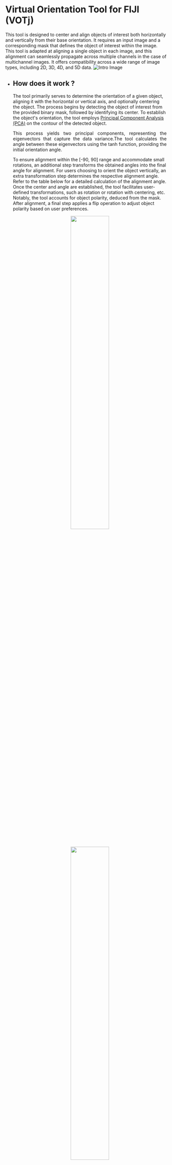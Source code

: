 # Virtual Orientation Tool for FIJI (VOTj)
This tool is designed to center and align objects of interest both horizontally and vertically from their base orientation. It requires an input image and a corresponding mask that defines the object of interest within the image.
This tool is adapted at aligning a single object in each image, and this alignment can seamlessly propagate across multiple channels in the case of multichannel images. 
It offers compatibility across a wide range of image types, including 2D, 3D, 4D, and 5D data.
![Intro Image](https://github.com/sankeert1999/Virtual_orienation_tool_FIJI/blob/main/VOT.png)
- ## How does it work ?
  The tool primarily serves to determine the orientation of a given object, aligning it with the horizontal or vertical axis, and optionally centering the object. The process begins by detecting the object of interest from the provided binary mask, followed by identifying its center. To establish the object's orientation, the tool employs [Principal Component Analysis (PCA)](https://docs.opencv.org/4.5.3/d1/dee/tutorial_introduction_to_pca.html) on the contour of the detected object. 
  <p align="justify">
  This process yields two principal components, representing the eigenvectors that capture the data variance.The tool calculates the angle between these eigenvectors using the tanh function, providing the initial orientation angle. 
  
  To ensure alignment within the [-90, 90] range and accommodate small rotations, an additional step transforms the obtained angles into the final angle for alignment. For users choosing to orient the object vertically, an extra transformation step determines the respective alignment angle. 
  Refer to the table below for a detailed calculation of the alignment angle. Once the center and angle are established, the tool facilitates user-defined transformations, such as rotation or rotation with centering, etc. Notably, the tool accounts for object polarity, deduced from the mask. After alignment, a final step applies a flip operation to adjust object polarity based on user preferences.
  </p>
  <p align="center">
  <img src="https://github.com/sankeert1999/Virtual_orienation_tool_FIJI/blob/main/VOT_algo.png" width="50%" height="50%">
  </p>

  <p align="center">
  <img src="https://github.com/sankeert1999/Virtual_orienation_tool_FIJI/blob/main/VOT_small_angle_Table.png" width="50%" height="50%">
  </p>

# VOTj Modes
<p align="justify">
The Virtual Orientation Tool for Fiji (VOTj) offers two distinct modes:
</p>

- ## Single Mode
  <p align="justify">
  In this mode, users can orient a single image at a time. This mode provides two suboptions.
  </p>

  - ### VOTj Direct User Input
    <p align="justify">
    In this specific operational mode of the VOTj tool, the user is prompted to select an input image (the image to be aligned) and an associated mask (2D or 3D stack) that corresponds to the input image. 
    </p>

    The tool then proceeds to generate the output image after collecting essential alignment information from the user.[GUI configuration overview](#VOTj-GUI-Overview)
    
    <p align="center">
    <img src="https://github.com/sankeert1999/Virtual_orienation_tool_FIJI/blob/main/VOT_input_image.png" width="50%" height="50%">
    </p>
  
  - ### VOTj Annotation Assisted Alignment
    <p align="justify">
    In this specific operational mode of the VOTj tool, the user is prompted to annotate the object of interest and based on these annotations 
    the input image is aligned.
    </p>

    - #### <ins> Selecting the input image </ins>
    <p align="center">
    <img src="https://github.com/sankeert1999/Virtual_orienation_tool_FIJI/blob/main/VOT_U_annot_1.png" width="50%" height="50%">
    </p>
      
    - #### <ins> Selecting the annotation mode </ins>
      <p align="justify">
      User would be prompted with a window to select the annotation mode (only for images with dimensionality > 3).
      There are two annoation mode Single-Slice-Annotation and Multi-Slice-Annotation.
      </p>

      - ##### **Single-Slice-Annotation**
        <p align="justify">
        This option lets you annotate a single slice (e.g of a Z-stack or multi-channel image) and the tool will align the full stack based on this single annotation.
        </p>

      - ##### **Multi-Slice Annotation**
        **Multi-Slice-Annotation**, on the other hand, allows you to annotate multiple slices, typically suited for timelapse where each timepoint is aligned separately (with any number of Z-slices and channels).A single slice in each timepoint
        is annotated (you choose which timepoint and Z-slice to use). The "substacks" (Z and/or multi-channel) at each timepoint are then 
        aligned separately based on this timepoint-specific annotation.  
      

      <p align="justify">
      These two annotation modes provide you with the flexibility to align images efficiently based on your specific image 
      characteristics and alignment requirements. In essence, through annotation, you create a mask file that guides the 
      alignment process. 
      </p>

      To better understand how to design your mask according to your input,[consult the following table](#Select-the-mask),which outlines the different mask files expected by the tool for various input image scenarios.

      <p align="center">
      <img src="https://github.com/sankeert1999/Virtual_orienation_tool_FIJI/blob/main/VOT_U_annot_2.png" width="50%" height="50%">
      </p>
      
    - #### <ins> Selecting appropriate Slice/Stack for annotation </ins>
      After selecting the appropriate annotation mode, the user will be prompted to choose the image or stack for annotation. Depending on 
      whether you've chosen **Single-Slice-Annotation** or **Multi-Slice-Annotation**, the tool will guide you accordingly. For instance, if 
      you have a Z-stack and opt for **Single-Slice-Annotation** mode, you will be prompted to select the specific Z 
      slice you wish to annotate.
      

      <p align="center">
      <img src="https://github.com/sankeert1999/Virtual_orienation_tool_FIJI/blob/main/VOT_U_annot_3.png" width="50%" height="50%">
      </p>

    - #### <ins> Annotating the object of interest </ins> 
      <p align="justify">
      Once you've selected the image for annotation, the tool will present the image or stack for annotation, and the paintbrush tool will be 
      automatically activated with a white color. To adjust the brush width, simply double-click on the paintbrush tool icon. It's important 
      to note that drawing on the image before confirming the width will make the annotation permanent and irreversible.
      Here are some tips for effective annotation:
      </p>

        - When marking the object of interest, ensure it covers the orientation you want to align.
        - Try to position the annotation somewhat centered on the object of interest.
        - For multi-slice annotation, aim for a consistent drawing that doesn't drastically change across the stack, particularly at the 
          centers."
        - To account for the polarity in the annoation refer here [Alignment with object pointing to](#Alignment-with-object-pointing-to).
      
      
      <p align="center">
      <img src="https://github.com/sankeert1999/Virtual_orienation_tool_FIJI/blob/main/VOT_U_annot_4.png" width="80%" height="80%">
      </p>

    - #### <ins> Configuring the VOTj panel </ins>
      Now, the user is prompted to select the alignment operation they need for their image.[GUI configuration overview](#VOTj-GUI-Overview)
      <p align="center">
      <img src="https://github.com/sankeert1999/Virtual_orienation_tool_FIJI/blob/main/VOT_U_annot_5.png" width="60%" height="60%">
      </p>

- ## Batch Mode
  Batch Mode allows users to batch process an entire folder of images. This mode provides three suboptions.
  - ### VOTj Batch Direct User Input
    This operational mode is a batch format of the [VOTj Direct User Input mode](#VOTj-Direct-User-Input)
    <p align="justify">
    The GUI initiates by requesting input configuration, where users specify the input image and its corresponding mask folder details. It is essential that the filenames of masks match those of the input images to avoid errors. 
    </p>

    The subsequent steps include configuring [object alignment settings](#Object-alignment-settings),[additional options](#Additional-options) and finally [output configuration](#Output-configuration). In the output configuration, users specify the destination folder for saving output images and choose the desired image format.
    
    <p align="center">
    <img src="https://github.com/sankeert1999/Virtual_orienation_tool_FIJI/blob/main/VOTj_B_DUI.png" width="40%" height="40%">
    </p>

  - ### VOTj Batch Custom Macro
    <p align="justify">
    This operational mode allows users to process a folder of images, using a custom macro to generate masks for each input image and further orienting them.
    The GUI begins by prompting input configuration, where users specify image folder details and the macro folder. The macro should generate masks, with the final mask as the active image window.
    </p>

    Followed by configuring [object alignment settings](#Object-alignment-settings),[additional options](#Additional-options) and finally [output configuration](#Output-configuration).Users can save output images to a specified folder and opt to save corresponding masks in a "Mask_VOTj" subfolder. Users also have the flexibility to choose image and mask formats.

    <p align="center">
    <img src="https://github.com/sankeert1999/Virtual_orienation_tool_FIJI/blob/main/VOTj_B_CM.png" width="40%" height="40%">
    </p>

  - ### VOTj Batch Annotation Assisted Alignment
    This operational mode is a batch format of the [VOTj Annotation Assisted Alignment](#VOTj-Annotation-Assisted-Alignment).

    The GUI initiates by requesting input configuration, where users specify the input image. The subsequent steps include configuring [object alignment settings](#Object-alignment-settings),[additional options](#Additional-options) and finally [output configuration](#Output-configuration).Users can save output images to a specified folder and opt to save corresponding masks in a "Mask_VOTj" subfolder. Users also have the flexibility to choose image and mask formats. Following GUI configuration, proceed with the annotation procedure for each image, mirroring the process in [VOTj Annotation Assisted Alignment](#VOTj-Annotation-Assisted-Alignment).
    <p align="center">
    <img src="https://github.com/sankeert1999/Virtual_orienation_tool_FIJI/blob/main/VOTj_B_AAA.png" width="40%" height="40%">
    </p> 


# VOTj GUI Overview

- ## Input Configuration
  - ### **Select the image** 
    Input image to be aligned (compatibile across a wide range of image types, including 2D, 3D, 4D, and 5D data.)
  - ### **Select the mask** 
    Corresponding mask file for the input image representing the object of interest within the image. The table below outlines the various scenarios in which this tool is compatible and the corresponding mask file expectations for the respective input files.

|INPUT IMAGE TYPE|BINARY MASK|
|:-------------------------------------------------------------------------------------------|:----------------------------------------------------------------------------------- |
| Single Plane (2D --> C = 1, Z = 1, T = 1) | <ins>**PLANE**</ins> (a single plane/2D with the mask)                                                                                      |
| Z-stack (3D --> C = 1, Z > 1, T = 1) | <ins>**PLANE**</ins> -> align all Z-slices identically / <ins>**STACK (Z-stack)** </ins> -> Align each Z-slice separately\* (1-to-1 between image and mask) |
| Timelapse (3D --> C = 1, Z = 1, T > 1) | <ins>**PLANE**</ins> -> align all timepoints identically / <ins>**STACK (timelapse)**</ins> -> Align each timepoint separately                             |
| Multi-channel (3D --> C > 1, Z = 1, T = 1) | <ins>**PLANE**</ins> only ->  align all channels indentically. The tool does not support separate alignment of channels |
| Multi-channel Z-stack (4D --> C > 1, Z > 1, T = 1) | <ins>**PLANE**</ins> -> align all slices identically / <ins>**STACK (Z-stack)**</ins> -> align Z-slices separately\*                                       |
| Multi-channel timelapse (4D --> C > 1, Z = 1, T > 1) | <ins>**PLANE**</ins> -> align all timepoints identically /  <ins>**STACK (timelapse)**</ins> to align each timepoint separately                            |
| Z-stack with timelapse (4D --> C = 1, Z > 1, T > 1) | <ins>**PLANE**</ins> -> align all slices identically / <ins>**STACK (timelapse)**</ins> : align Z-stack at each timepoint separately                       |
| Multi-channel, Z-stack and Timelapse (5D --> C > 1, Z > 1, T > 1) |<ins> **PLANE**</ins> -> align all slices identically / <ins>**STACK (timelapse)**</ins> : align stack at each timepoint separately                         |
<p align="justify">
\* Slices of a Z-stack should typically be aligned with the same transformation, as they were normally acquired with the same orientation.  
The option to align slices separately is rather here to adress the fact that timelapse are sometimes recognized as Z-stack in ImageJ.   
So you can still align each timepoint separately in that case with the tool, without having to swap dimensions first.  
</p> 

- ## Object alignment settings
  - ### **Tasks**
    After selecting the corresponding images the next step is to selecte the task which you want to perform with this tool.
    <p align="center">
    <img src="https://github.com/sankeert1999/Virtual_orienation_tool_FIJI/blob/main/VOT_1.png" width="65%" height="65%">
    </p>

  - #### <ins> Move object to image-center </ins>
    This task involves recognizing the object of interest, and calculates its center, followed by aligning it to the image center.
  - #### <ins> Align object to desired orientation </ins>
    <p align="justify">
    This task involves recognizing the object of interest, determines its center and base orientation, and then calculates the necessary rotation angle to align it with either the horizontal or vertical axis, as prompted by the user. The image is then rotated accordingly.
    </p>

  - #### <ins> Center object and then align to orientation </ins>
    <p align="justify">
    This task involves recognizing the object of interest, calculating its center, aligning the image to the center, determining the base orientation of the object, and calculating the rotation angle required to align it with the horizontal or vertical axis, as specified by the user. Subsequently, the image is rotated to achieve this alignment.
    </p>

  - ### **Orientation**
    Desired orientation for aligning the object of interest. 
    - #### <ins> Horizontal </ins>
    - #### <ins> Vertical </ins>
    <p align="center">
    <img src="https://github.com/sankeert1999/Virtual_orienation_tool_FIJI/blob/main/VOT_2.png" width="35%" height="35%">
    </p>
    An illustrative image demonstrating the same sample object centered and aligned in two distinct orientations.


  - ### **Center of rotation**
    Users have the option to specify the rotation center. This feature proves valuable in scenarios when the <ins>**task is  rotation**</ins>. However, when the <ins>**task is centering**</ins> rotation becomes unnecessary, rendering this option redundant. Similarly, in cases of when the <ins>**task is centering+rotation**</ins>, where the object's center is aligned with the image center as the initial step, this option becomes redundant as well.  
    - #### <ins> Object center </ins>
    - #### <ins> Image center </ins>
  
  - ### **Alignment with object pointing to**
    <p align="justify">
    This enables the user to configure the polarity of object of interest, allowing users to define the object's pointing direction. For asymmetrical objects, like a fish with a distinct head and tail, users can specify the desired orientation. For instance, while annotating, marking the head specifically introduces asymmetry in the mask (see the below figure), and the tool aligns the object accordingly with the polarity.
    </p>

    - #### <ins> Any </ins>
    - #### <ins> Left (for horizontal)/Top (for vertical) </ins>
    - #### <ins> Right (for horizontal)/Bottom (for vertical) </ins>
    <p align="center">
    <img src="https://github.com/sankeert1999/Virtual_orienation_tool_FIJI/blob/main/VOTJ_orientation.png" width="50%" height="50%">
    </p>

  - ### **Fill background with**
    <p align="justify">
    This enables the user to customize the background color by choosing from three options: black, white, and mean. The background color is applied to the alignment operation, and the user's selected color determines the background hue. The "mean" option utilizes the mean intensity of the image to fill the background, offering a unique approach to color customization based on the overall image intensity.
    </p>

    - #### <ins> Black </ins>
    - #### <ins> White </ins>
    - #### <ins> Mean </ins>
    <p align="center">
    <img src="https://github.com/sankeert1999/Virtual_orienation_tool_FIJI/blob/main/VOTj_background.png" width="50%" height="50%">
    </p>

- ## Additional options

  - ### **Enlarge image**
    User have the option to enalrge the output image, enlarging the image serves the purpose by minimizing potential loss of critical information around the surrounding area near object of interest.
    <p align="center">
    <img src="https://github.com/sankeert1999/Virtual_orienation_tool_FIJI/blob/main/VOT_3.png" width="40%" height="40%">
    </p>
  
  - ### **Log File Output**
    <p align="justify">
    Users can choose to generate a log file, including the center coordinates and orientation angle of the detected object.The orientation angle is the smallest angle needed to align the object with the user-defined axis, whether vertical or horizontal. This feature provides users with detailed insights into the processing results for enhanced analysis and documentation.  
    </p>
   
- ## Output configuration
    Exclusive for batch mode
    - ### **Save processed images/masks to**
      Users are prompted to provide the corresponding directory information indicating where they would like to save the output files generated.
    - ### **Save images in format**
      Users can choose the desired image format for saving the output image, with available options including TIFF (tif, tiff), JPEG (jpg, jpeg), PNG (png), and BMP (bmp).
    - ### **Save mask file**
      Users can simply check or uncheck a checkbox to indicate their preference for saving the mask file. If selected, the masks are stored in a folder named **Mask_VOTj** within the 
      specified 
      output directory in the option **Save processed images/masks to**.
    - ### **Save masks in format**
      Users can choose the desired image format for saving the masks, with available options including TIFF (tif, tiff), JPEG (jpg, jpeg), PNG (png), and BMP (bmp).


     



